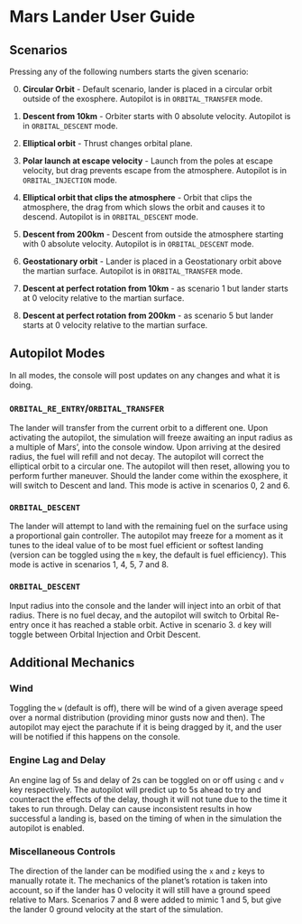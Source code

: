 # Mars Lander User Guide

## Scenarios
Pressing any of the following numbers starts the given scenario:

0. **Circular Orbit** - Default scenario, lander is placed in a circular orbit outside of the exosphere. Autopilot is in `ORBITAL_TRANSFER` mode.

1. **Descent from 10km** - Orbiter starts with 0 absolute velocity. Autopilot is in `ORBITAL_DESCENT` mode.

2. **Elliptical orbit** - Thrust changes orbital plane.

3. **Polar launch at escape velocity** - Launch from the poles at escape velocity, but drag prevents escape from the atmosphere. Autopilot is in `ORBITAL_INJECTION` mode.

4. **Elliptical orbit that clips the atmosphere** - Orbit that clips the atmosphere, the drag from which slows the orbit and causes it to descend. Autopilot is in `ORBITAL_DESCENT` mode.

5. **Descent from 200km** - Descent from outside the atmosphere starting with 0 absolute velocity. Autopilot is in `ORBITAL_DESCENT` mode.

6. **Geostationary orbit** - Lander is placed in a Geostationary orbit above the martian surface. Autopilot is in `ORBITAL_TRANSFER` mode.

7. **Descent at perfect rotation from 10km** - as scenario 1 but lander starts at 0 velocity relative to the martian surface.

8. **Descent at perfect rotation from 200km** - as scenario 5 but lander starts at 0 velocity relative to the martian surface.

## Autopilot Modes

In all modes, the console will post updates on any changes and what it is doing.

### `ORBITAL_RE_ENTRY`/`ORBITAL_TRANSFER`
The lander will transfer from the current orbit to a different one. Upon activating the autopilot, the simulation will freeze awaiting an input radius as a multiple of Mars’, into the console window. Upon arriving at the desired radius, the fuel will refill and not decay. The autopilot will correct the elliptical orbit to a circular one. The autopilot will then reset, allowing you to perform further maneuver. Should the lander come within the exosphere, it will switch to Descent and land. This mode is active in scenarios 0, 2 and 6.

### `ORBITAL_DESCENT`
The lander will attempt to land with the remaining fuel on the surface using a proportional gain controller. The autopilot may freeze for a moment as it tunes to the ideal value of  to be most fuel efficient or softest landing (version can be toggled using the `m` key, the default is fuel efficiency). This mode is active in scenarios 1, 4, 5, 7 and 8.

### `ORBITAL_DESCENT`
Input radius into the console and the lander will inject into an orbit of that radius. There is no fuel decay, and the autopilot will switch to Orbital Re-entry once it has reached a stable orbit. Active in scenario 3. `d` key will toggle between Orbital Injection and Orbit Descent.


## Additional Mechanics

### Wind
Toggling the `w` (default is off), there will be wind of a given average speed over a normal distribution (providing minor gusts now and then). The autopilot may eject the parachute if it is being dragged by it, and the user will be notified if this happens on the console.

### Engine Lag and Delay
An engine lag of 5s and delay of 2s can be toggled on or off using `c` and `v` key respectively. The autopilot will predict up to 5s ahead to try and counteract the effects of the delay, though it will not tune due to the time it takes to run through. Delay can cause inconsistent results in how successful a landing is, based on the timing of when in the simulation the autopilot is enabled.

### Miscellaneous Controls
The direction of the lander can be modified using the `x` and `z` keys to manually rotate it. The mechanics of the planet’s rotation is taken into account, so if the lander has 0 velocity it will still have a ground speed relative to Mars. Scenarios 7 and 8 were added to mimic 1 and 5, but give the lander 0 ground velocity at the start of the simulation.